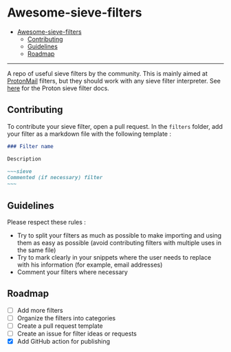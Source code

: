 Awesome-sieve-filters
===

<!--toc:start-->
- [Awesome-sieve-filters](#awesome-sieve-filters)
  - [Contributing](#contributing)
  - [Guidelines](#guidelines)
  - [Roadmap](#roadmap)
<!--toc:end-->

---

A repo of useful sieve filters by the community.
This is mainly aimed at [ProtonMail](https://mail.proton.me) filters,
but they should work with any sieve filter interpreter.
See [here](https://proton.me/support/sieve-advanced-custom-filters) for the Proton sieve filter docs.

## Contributing

To contribute your sieve filter, open a pull request. In the `filters` folder,
add your filter as a markdown file with the following template :

```markdown
### Filter name

Description

~~~sieve
Commented (if necessary) filter
~~~
```

## Guidelines

Please respect these rules :

- Try to split your filters as much as possible to make importing and using them as easy as possible (avoid contributing filters with multiple uses in the same file)
- Try to mark clearly in your snippets where the user needs to replace with his information (for example, email addresses)
- Comment your filters where necessary

## Roadmap

- [ ] Add more filters
- [ ] Organize the filters into categories
- [ ] Create a pull request template
- [ ] Create an issue for filter ideas or requests
- [x] Add GitHub action for publishing
